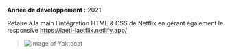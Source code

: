 **Année de développement :** 2021.</br>

Refaire à la main l'intégration HTML & CSS de Netflix en gérant également le responsive https://laeti-laetflix.netlify.app/
> ![Image of Yaktocat](https://user-images.githubusercontent.com/77897283/126186149-ab9686dc-9bb1-4832-8b27-0dda60014947.png)
